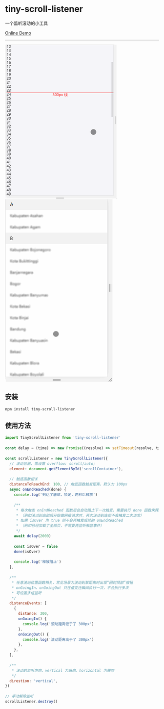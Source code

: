 # tiny-scroll-listener

一个监听滚动的小工具

[Online Demo](https://codesandbox.io/s/sticky-list-demo-s5860)

---

<img src="./docs/TinyScrollListenerDemo.gif">
<img src="./docs/InstanceDemo.gif">

## 安装

```bash
npm install tiny-scroll-listener
```

## 使用方法

```javascript
import TinyScrollListener from 'tiny-scroll-listener'

const delay = (time) => new Promise((resolve) => setTimeout(resolve, time))

const scrollListener = new TinyScrollListener({
  // 滚动容器，需设置 overflow: scroll/auto;
  element: document.getElementById('scrollContainer'),

  // 触底函数相关
  distanceToReachEnd: 100, // 触底函数触发距离，默认为 100px
  async onEndReached(done) {
    console.log('到达了底部，锁定，两秒后释放')

    /**
     * 每次触发 onEndReached 函数后会自动阻止下一次触发，需要执行 done 函数来释放阻止
     * （例如滚动到底部后开始做网络请求时，再次滚动到底部不会触发二次请求）
     * 如果 isOver 为 true 则不会再触发后续的 onEndReached
     * （例如已经加载了全部页，不需要再监听触底事件）
     */
    await delay(2000)

    const isOver = false
    done(isOver)

    console.log('释放阻止')
  },

  /**
   * 任意滚动位置函数相关，常见场景为滚动到某距离时出现“回到顶部”按钮
   * onGoingIn、onGoingOut 只在值变迁瞬间执行一次，不会执行多次
   * 可设置多组监听
   */
  distanceEvents: [
    {
      distance: 300,
      onGoingIn() {
        console.log('滚动距离低于了 300px')
      },
      onGoingOut() {
        console.log('滚动距离高于了 300px')
      },
    },
  ],

  /**
   * 滚动的监听方向，vertical 为纵向，horizontal 为横向
   */
  direstion: 'vertical',
})

// 手动解除监听
scrollListener.destroy()
```
